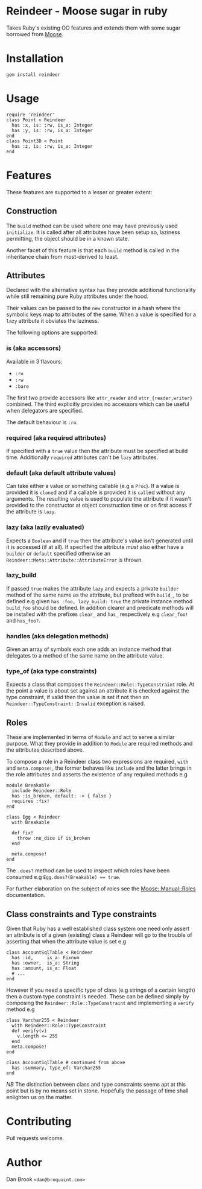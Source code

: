 # Reindeer - Moose sugar in ruby

Takes Ruby's existing OO features and extends them with some sugar
borrowed from [Moose](http://p3rl.org/Moose).

# Installation

    gem install reindeer

# Usage

    require 'reindeer'
    class Point < Reindeer
      has :x, is: :rw, is_a: Integer
      has :y, is: :rw, is_a: Integer
    end
    class Point3D < Point
      has :z, is: :rw, is_a: Integer
    end

# Features

These features are supported to a lesser or greater extent:

## Construction

The `build` method can be used where one may have previously used
`initialize`. It is called after all attributes have been setup so,
laziness permitting, the object should be in a known state.

Another facet of this feature is that each `build` method is called in
the inheritance chain from most-derived to least.

## Attributes

Declared with the alternative syntax `has` they provide
additional functionality while still remaining pure Ruby attributes
under the hood.

Their values can be passed to the `new` constructor in a hash where
the symbolic keys map to attributes of the same. When a value is
specified for a `lazy` attribute it obviates the laziness.

The following options are supported:

### is (aka accessors)

Available in 3 flavours:

* `:ro`
* `:rw`
* `:bare`

The first two provide accessors like `attr_reader` and
`attr_{reader,writer}` combined. The third explicitly provides no
accessors which can be useful when delegators are specified.

The default behaviour is `:ro`.

### required (aka required attributes)

If specified with a `true` value then the attribute must be specified
at build time. Additionally `required` attributes can't be `lazy`
attributes.

### default (aka default attribute values)

Can take either a value or something callable (e.g a `Proc`). If a
value is provided it is `clone`d and if a callable is provided it is
`call`ed without any arguments. The resulting value is used to
populate the attribute if it wasn't provided to the constructor at
object construction time or on first access if the attribute is
`lazy`.

### lazy (aka lazily evaluated)

Expects a `Boolean` and if `true` then the attribute's value isn't
generated until it is accessed (if at all). If specified the attribute
*must* also either have a `builder` or `default` specified otherwise an
`Reindeer::Meta::Attribute::AttributeError` is thrown.

### lazy_build

If passed `true` makes the attribute `lazy` and expects a private
`builder` method of the same name as the attribute, but prefixed with
`build_`, to be defined e.g given `has :foo, lazy_build: true` the
private instance method `build_foo` should be defined. In addition
clearer and predicate methods will be installed with the prefixes
`clear_` and `has_` respectively e.g `clear_foo!` and `has_foo?`.

### handles (aka delegation methods)

Given an array of symbols each one adds an instance method that
delegates to a method of the same name on the attribute value.

### type_of (aka type constraints)

Expects a class that composes the `Reindeer::Role::TypeConstraint`
role. At the point a value is about set against an attribute it is
checked against the type constraint, if valid then the value is set if
not then an `Reindeer::TypeConstraint::Invalid` exception is raised.

## Roles

These are implemented in terms of `Module` and act to serve a similar
purpose. What they provide in addition to `Module` are required
methods and the attributes described above.

To compose a role in a Reindeer class two expressions are required,
`with` and `meta.compose!`, the former behaves like `include` and the
latter brings in the role attributes and asserts the existence of any
required methods e.g

    module Breakable
      include Reindeer::Role
      has :is_broken, default: -> { false }
      requires :fix!
    end
    
    class Egg < Reindeer
      with Breakable
      
      def fix!
        throw :no_dice if is_broken
      end
      
      meta.compose!
    end

The `.does?` method can be used to inspect which roles have been
consumed e.g `Egg.does?(Breakable) == true`.

For further elaboration on the subject of roles see the
[Moose::Manual::Roles](https://metacpan.org/module/Moose::Manual::Roles)
documentation.

## Class constraints and Type constraints

Given that Ruby has a well established class system one need only
assert an attribute is of a given (existing) class a Reindeer will go
to the trouble of asserting that when the attribute value is set e.g

    class AccountSqlTable < Reindeer
      has :id,     is_a: Fixnum
      has :owner,  is_a: String
      has :amount, is_a: Float
      # ...
    end

However if you need a specific type of class (e.g strings of a certain
length) then a custom type constraint is needed. These can be defined
simply by composing the `Reindeer::Role::TypeConstraint` and
implementing a `verify` method e.g

    class Varchar255 < Reindeer
      with Reindeer::Role::TypeConstraint
      def verify(v)
        v.length <= 255
      end
      meta.compose!
    end

    class AccountSqlTable # continued from above
      has :summary, type_of: Varchar255
    end

*NB* The distinction between class and type constraints seems apt at this
point but is by no means set in stone. Hopefully the passage of time
shall enlighten us on the matter.

# Contributing

Pull requests welcome.

# Author

Dan Brook `<dan@broquaint.com>`
